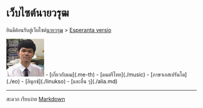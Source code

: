 # เว็บไซต์นายวรุฒ

ยินดีต้อนรับสู่เว็บไซต์[นายวรุฒ](./me.md) > [Esperanta versio](index.md)

<img src="./img/me.png" alt="me" width="100"/>
<!-- ![me](./img/me.png) -->
- [เกี่ยวกับผม](.me-th)
- [ดนตรีไทย](./music)
- [ภาษาเอสเปรันโต](./eo)
- [ลินุกซ์](./linukso)
- [และอื่น ๆ](./alia.md)

---
สะดวก เรียบง่าย [Markdown](https://www.markdownguide.org/)
